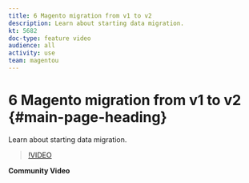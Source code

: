 ```yaml
---
title: 6 Magento migration from v1 to v2
description: Learn about starting data migration.
kt: 5682
doc-type: feature video
audience: all
activity: use
team: magentou
---
```


# 6 Magento migration from v1 to v2 {#main-page-heading}

Learn about starting data migration.

>[!VIDEO](https://video.tv.adobe.com/v/35833)

**Community Video**